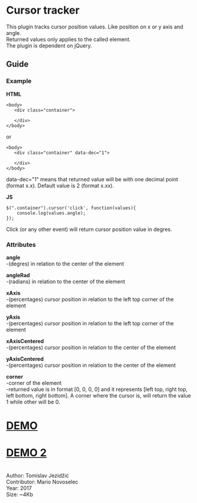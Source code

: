 # Cursor tracker

This plugin tracks cursor position values. Like position on x or y axis and angle.<br/>
Returned values only applies to the called element.<br/>
The plugin is dependent on jQuery.

## Guide

### Example

<b>HTML</b>
```
<body>
   <div class="container">
           
   </div>
</body>
```

or

```
<body>
   <div class="container" data-dec="1">
           
   </div>
</body>
```
data-dec="1" means that returned value will be with one decimal point (format x.x). Default value is 2 (format x.xx).<br/>

<b>JS</b>
```
$(".container").cursor('click', function(values){
    console.log(values.angle);
});
```
Click (or any other event) will return cursor position value in degres.

### Attributes

<b>angle</b><br/>
-(degres) in relation to the center of the element

<b>angleRad</b><br/>
-(radians) in relation to the center of the element

<b>xAxis</b><br/>
-(percentages) cursor position in relation to the left top corner of the element

<b>yAxis</b><br/>
-(percentages) cursor position in relation to the left top corner of the element

<b>xAxisCentered</b><br/>
-(percentages) cursor position in relation to the center of the element

<b>yAxisCentered</b><br/>
-(percentages) cursor position in relation to the center of the element

<b>corner</b><br/>
-corner of the element<br/>
-returned value is in format [0, 0, 0, 0] and it represents [left top, right top, left bottom, right bottom]. A corner where the cursor is, will return the value 1 while other will be 0.

# <a href="https://codepen.io/tjezidzic/pen/brbMEv">DEMO</a>
# <a href="https://codepen.io/tjezidzic/pen/rzNdEq">DEMO 2</a>

<br/>
 Author: Tomislav Jezidžić<br/>
 Contributor: Mario Novoselec<br/>
 Year: 2017<br/>
 Size: ~4Kb<br/>
